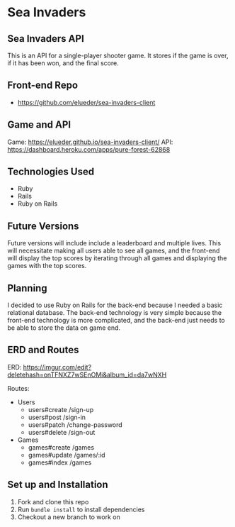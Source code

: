 # Sea Invaders

## Sea Invaders API
This is an API for a single-player shooter game. It stores if the game is over, if it has been won, and the final score.

## Front-end Repo
- https://github.com/elueder/sea-invaders-client

## Game and API
Game: https://elueder.github.io/sea-invaders-client/
API: https://dashboard.heroku.com/apps/pure-forest-62868

## Technologies Used
- Ruby
- Rails
- Ruby on Rails

## Future Versions
Future versions will include include a leaderboard and multiple lives. This will necessitate making all users able to see all games, and the front-end will display the top scores by iterating through all games and displaying the games with the top scores.

## Planning
I decided to use Ruby on Rails for the back-end because I needed a basic relational database. The back-end technology is very simple because the front-end technology is more complicated, and the back-end just needs to be able to store the data on game end.

## ERD and Routes
ERD: https://imgur.com/edit?deletehash=onTFNXZ7wSEnOMi&album_id=da7wNXH

Routes:
- Users
  - users#create /sign-up
  - users#post /sign-in
  - users#patch /change-password
  - users#delete /sign-out
- Games
  - games#create /games
  - games#update /games/:id
  - games#index /games

## Set up and Installation
1. Fork and clone this repo
2. Run `bundle install` to install dependencies
3. Checkout a new branch to work on
